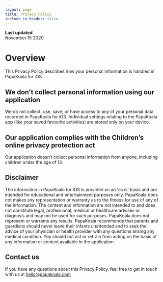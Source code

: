 ```yaml
---
layout: page
title: Privacy Policy
include_in_header: false
---
```


**Last updated**  
November 15 2020

# Overview
This Privacy Policy describes how your personal information is handled in PapaKoala for iOS.

## We don't collect personal information using our application 
We do not collect, use, save, or have access to any of your personal data recorded in PapaKoala for iOS. Individual settings relating to the PapaKoala app (like your saved favourite activities) are stored only on your device.  

## Our application complies with the Children’s online privacy protection act
Our application doesn’t collect personal information from anyone, including children under the age of 13.

## Disclaimer
The information in PapaKoala for iOS is provided on an ‘as is’ basis and are intended for educational and entertainment purposes only. PapaKoala does not makes any representation or warranty as to the fitness for use of any of the information. The content and information are not intended to and does not constitute legal, professional, medical or healthcare advises or diagnosis and may not be used for such purposes. PapaKoala does not represent or warrants any results. PapaKoala recommends that parents and guardians should never leave their infants unattended and to seek the advice of your physician or health provider with any questions arising any medical condition. You should not act or refrain from acting on the basis of any information or content available in the application.

## Contact us
If you have any questions about this Privacy Policy, feel free to get in touch with us at hello@papakoala.com 


